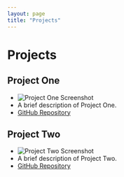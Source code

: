 ```yaml
---
layout: page
title: "Projects"
---
```


# Projects

## Project One

- ![Project One Screenshot](project1.jpg)
- A brief description of Project One.
- [GitHub Repository](https://github.com/yourusername/project1)

## Project Two

- ![Project Two Screenshot](project2.jpg)
- A brief description of Project Two.
- [GitHub Repository](https://github.com/yourusername/project2)

<!-- Add more projects as needed -->
